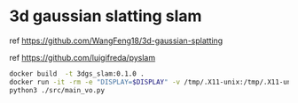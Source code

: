 # 3d gaussian slatting slam

ref https://github.com/WangFeng18/3d-gaussian-splatting

ref https://github.com/luigifreda/pyslam


```bash
docker build  -t 3dgs_slam:0.1.0 .
docker run -it -rm -e "DISPLAY=$DISPLAY" -v /tmp/.X11-unix:/tmp/.X11-unix -v ./:/app --privileged --gpus all 3dgs_slam:0.1.0 bash
python3 ./src/main_vo.py
```